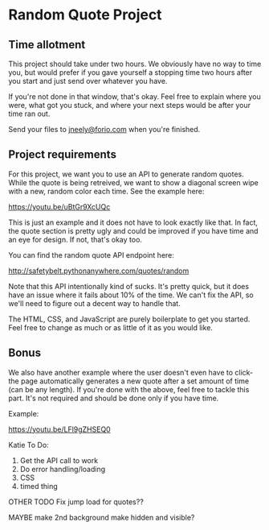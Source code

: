 # Random Quote Project

## Time allotment
This project should take under two hours. We obviously have no way to time you, but would prefer if you gave yourself a stopping time two hours after you start and just send over whatever you have.

If you're not done in that window, that's okay. Feel free to explain where you were, what got you stuck, and where your next steps would be after your time ran out.

Send your files to jneely@forio.com when you're finished.


## Project requirements
For this project, we want you to use an API to generate random quotes. While the quote is being retreived, we want to show a diagonal screen wipe with a new, random color each time. See the example here:

https://youtu.be/uBtGr9XcUQc

This is just an example and it does not have to look exactly like that. In fact, the quote section is pretty ugly and could be improved if you have time and an eye for design. If not, that's okay too.

You can find the random quote API endpoint here:

http://safetybelt.pythonanywhere.com/quotes/random

Note that this API intentionally kind of sucks. It's pretty quick, but it does have an issue where it fails about 10% of the time. We can't fix the API, so we'll need to figure out a decent way to handle that.

The HTML, CSS, and JavaScript are purely boilerplate to get you started. Feel free to change as much or as little of it as you would like.


## Bonus
We also have another example where the user doesn't even have to click- the page automatically generates a new quote after a set amount of time (can be any length). If you're done with the above, feel free to tackle this part. It's not required and should be done only if you have time.

Example:

https://youtu.be/LFl9gZHSEQ0


Katie To Do:
1. Get the API call to work
2. Do error handling/loading
3. CSS
4. timed thing


OTHER TODO
Fix jump load for quotes??

MAYBE
make 2nd background
make hidden and visible?